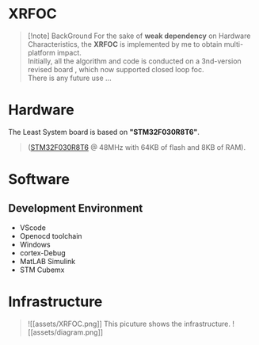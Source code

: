 # XRFOC
> [!note] BackGround
> For the sake of **weak dependency** on Hardware Characteristics, the **XRFOC** is implemented by me to obtain multi-platform impact.   
> Initially, all the algorithm and code is conducted on a 3nd-version revised board , which now supported closed loop foc.      
There is any future use ...  

# Hardware
  The Least System board  is based on **"STM32F030R8T6"**.
> ([STM32F030R8T6](http://www.st.com/en/microcontrollers/stm32f030r8.html) @ 48MHz with 64KB of flash and 8KB of RAM).

# Software 
## Development Environment
* VScode
* Openocd toolchain
* Windows 
* cortex-Debug
* MatLAB Simulink
* STM Cubemx

# Infrastructure
>![[assets/XRFOC.png]] 
> This picuture shows the infrastructure.
>![[assets/diagram.png]] 
